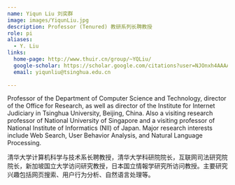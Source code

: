 ```yaml
---
name: Yiqun Liu 刘奕群
image: images/YiqunLiu.jpg
description: Professor (Tenured) 教研系列长聘教授
role: pi
aliases:
  - Y. Liu
links:
  home-page: http://www.thuir.cn/group/~YQLiu/
  google-scholar: https://scholar.google.com/citations?user=NJOnxh4AAAAJ
  email: yiqunliu@tsinghua.edu.cn
  
---
```


Professor of the Department of Computer Science and Technology, director of the Office for Research, as well as director of the Institute for Internet Judiciary in Tsinghua University, Beijing, China. Also a visiting research professor of National University of Singapore and a visiting professor of National Institute of Informatics (NII) of Japan. Major research interests include Web Search, User Behavior Analysis, and Natural Language Processing.

清华大学计算机科学与技术系长聘教授，清华大学科研院院长，互联网司法研究院院长，新加坡国立大学访问研究教授，日本国立情報学研究所访问教授。主要研究兴趣包括网页搜索、用户行为分析、自然语言处理等。